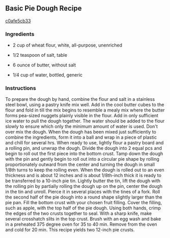 ## Basic Pie Dough Recipe

[c0afe5cb33](http://cookeatshare.com/recipes/basic-pie-dough-79676)

### Ingredients

 - 2 cup of wheat flour, white, all-purpose, unenriched

 - 1/2 teaspoon of salt, table

 - 6 ounce of butter, without salt

 - 1/4 cup of water, bottled, generic

### Instructions

To prepare the dough by hand, combine the flour and salt in a stainless steel bowl, using a pastry knife mix well. Add in the cool butter cubes to the flour and fold in till the mix begins to resemble a mealy mix where the butter forms pea-sized nuggets plainly visible in the flour. Add in only sufficient ice water to pull the dough together. The water should be added to the flour slowly to ensure which only the minimum amount of water is used. Don't over mix the dough. When the dough has been mixed just sufficiently to combine the ingredients, form it into a ball and wrap in a piece of plastic and chill for several hrs. When ready to use, lightly flour a pastry board and a rolling pin, and unwrap the dough. Divide the dough into 2 equal pcs and begin to roll out the first piece into the bottom crust. Tamp down the dough with the pin and gently begin to roll out into a circular pie shape by rolling proportionately outward from the center and turning the dough in small 1/8th turns to keep the rolling even. When the dough is rolled out to an even thickness and is about 12 inches and is about 1/8th-inch thick it is ready to be transferred to a 10-inch pie tin. Lightly butter the tin, lift the dough with the rolling pin by partially rolling the dough up on the pin, center the dough in the tin and unroll. Pierce it in several places with the tines of a fork. Roll the second half of the pie dough into a round shape slightly larger than the pie pan. Fill the bottom crust with your chosen fruit filling. Cover the filling, such as apple, with the top half of the pie dough. Using both hands, crimp the edges of the two crusts together to seal. With a sharp knife, make several crosshatch slits in the top crust. Brush with an egg wash and bake in a preheated 375 degree oven for 35 to 40 min. Remove from the oven and cold for 20 min. This recipe yields two 12-inch pie crusts.